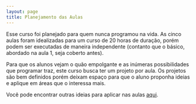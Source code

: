 ```yaml
---
layout: page
title: Planejamento das Aulas
---
```


Esse curso foi planejado para quem nunca programou na vida.
As cinco aulas foram idealizadas para um curso de 20 horas
de duração, porém podem ser executadas de maneira independente
(contanto que o básico, abordado na aula 1, seja coberto antes).

Para que os alunos vejam o quão empolgante e as inúmeras
possibilidades que programar traz, este curso busca ter um projeto
por aula. Os projetos são bem definidos porém deixam espaço para
que o aluno proponha ideias e aplique em áreas que o interessa mais.

Você pode encontrar outras ideias para aplicar nas aulas [aqui]().

